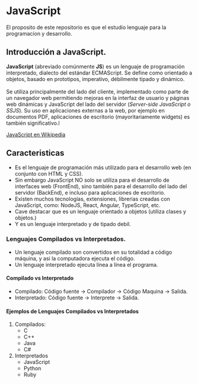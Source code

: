 # JavaScript
El proposito de este repositorio es que el estudio lenguaje para la programacíon y desarrollo.

## Introducción a JavaScript.

**JavaScript** (abreviado comúnmente **JS**) es un lenguaje de programación interpretado, dialecto del estándar ECMAScript. Se define como orientado a objetos, basado en prototipos, imperativo, débilmente tipado y dinámico.
<br><br>
Se utiliza principalmente del lado del cliente, implementado como parte de un navegador web permitiendo mejoras en la interfaz de usuario y páginas web dinámicas y JavaScript del lado del servidor (*Server-side JavaScript o SSJS*). Su uso en aplicaciones externas a la web, por ejemplo en documentos PDF, aplicaciones de escritorio (mayoritariamente widgets) es también significativo.l

[JavaScript en Wikipedia](https://es.wikipedia.org/wiki/JavaScript)

## Caracteristicas
* Es el lenguaje de programación más utilizado para el desarrollo web (en conjunto con HTML y CSS).
* Sin embargo JavaScript NO solo se utiliza para el desarrollo de interfaces web (FrontEnd), sino también para el desarrollo del lado del servidor (BackEnd), e incluso para aplicaciones de escritorio.
* Existen muchos tecnologías, extensiones, librerias creadas con JavaScript, como: NodeJS, React, Angular, TypeScript, etc.
* Cave destacar que es un lenguaje orientado a objetos (utiliza clases y objetos.)
* Y es un lenguaje interpretado y de tipado debil. 

### Lenguajes Compilados vs Interpretados.

* Un lenguaje compilado son convertidos en su totalidad a código máquina, y asi la computadora ejecuta el código.
* Un lenguaje interpretado ejecuta línea a línea el programa.

#### Compilado vs Interpretado

* Compilado: Código fuente -> Compilador -> Código Maquina -> Salida.
* Interpretado: Código fuente -> Interprete -> Salida.

#### Ejemplos de Lenguajes Compilados vs Interpretados

1. Compilados:
   * C
   * C++
   * Java
   * C#
2. Interpretados
   * JavaScript
   * Python
   * Ruby
